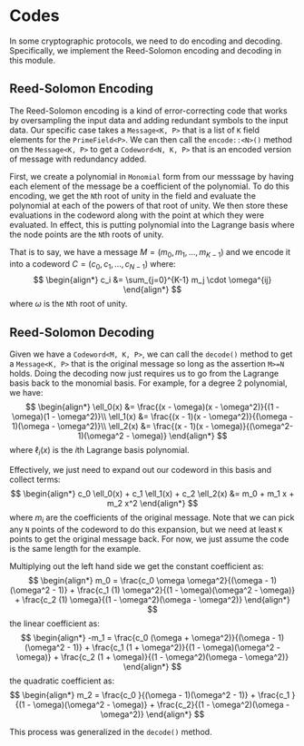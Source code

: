 # Codes
In some cryptographic protocols, we need to do encoding and decoding.
Specifically, we implement the Reed-Solomon encoding and decoding in this module.

## Reed-Solomon Encoding
The Reed-Solomon encoding is a kind of error-correcting code that works by oversampling the input data and adding redundant symbols to the input data.
Our specific case takes a `Message<K, P>` that is a list of `K` field elements for the `PrimeField<P>`. 
We can then call the `encode::<N>()` method on the `Message<K, P>` to get a `Codeword<N, K, P>` that is an encoded version of message with redundancy added.

First, we create a polynomial in `Monomial` form from our messsage by having each element of the message be a coefficient of the polynomial.
To do this encoding, we get the `N`th root of unity in the field and evaluate the polynomial at each of the powers of that root of unity.
We then store these evaluations in the codeword along with the point at which they were evaluated.
In effect, this is putting  polynomial into the Lagrange basis where the node points are the `N`th roots of unity.

That is to say, we have a message $M = (m_0, m_1, \ldots, m_{K-1})$ and we encode it into a codeword $C = (c_0, c_1, \ldots, c_{N-1})$ where:
$$
\begin{align*}  
c_i &= \sum_{j=0}^{K-1} m_j \cdot \omega^{ij}
\end{align*}
$$
where $\omega$ is the `N`th root of unity.

## Reed-Solomon Decoding
Given we have a `Codeword<M, K, P>`, we can call the `decode()` method to get a `Message<K, P>` that is the original message so long as the assertion `M>=N` holds.
Doing the decoding now just requires us to go from the Lagrange basis back to the monomial basis.
For example, for a degree 2 polynomial, we have:
$$
\begin{align*}
\ell_0(x) &= \frac{(x - \omega)(x - \omega^2)}{(1 - \omega)(1 - \omega^2)}\\
\ell_1(x) &= \frac{(x - 1)(x - \omega^2)}{(\omega - 1)(\omega - \omega^2)}\\
\ell_2(x) &= \frac{(x - 1)(x - \omega)}{(\omega^2- 1)(\omega^2 - \omega)}
\end{align*}
$$
where $\ell_i(x)$ is the $i$th Lagrange basis polynomial.

Effectively, we just need to expand out our codeword in this basis and collect terms:
$$
\begin{align*}
c_0 \ell_0(x) + c_1 \ell_1(x) + c_2 \ell_2(x) &= m_0 + m_1 x + m_2 x^2
\end{align*}
$$
where $m_i$ are the coefficients of the original message.
Note that we can pick any `N` points of the codeword to do this expansion, but we need at least `K` points to get the original message back.
For now, we just assume the code is the same length for the example.

Multiplying out the left hand side we get the constant coefficient as:
$$
\begin{align*}
m_0 = \frac{c_0 \omega \omega^2}{(\omega - 1)(\omega^2 - 1)} + \frac{c_1 (1) \omega^2}{(1 - \omega)(\omega^2 - \omega)} + \frac{c_2 (1) \omega}{(1 - \omega^2)(\omega - \omega^2)} 
\end{align*}
$$
the linear coefficient as:
$$
\begin{align*}
-m_1 = \frac{c_0 (\omega + \omega^2)}{(\omega - 1)(\omega^2 - 1)} + \frac{c_1 (1 + \omega^2)}{(1 - \omega)(\omega^2 - \omega)} + \frac{c_2 (1 + \omega)}{(1 - \omega^2)(\omega - \omega^2)} 
\end{align*}
$$
the quadratic coefficient as:
$$
\begin{align*}
m_2 = \frac{c_0 }{(\omega - 1)(\omega^2 - 1)} + \frac{c_1 
}{(1 - \omega)(\omega^2 - \omega)} + \frac{c_2}{(1 - \omega^2)(\omega - \omega^2)} 
\end{align*}
$$

This process was generalized in the `decode()` method.
